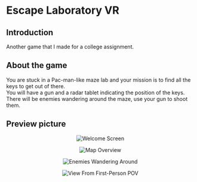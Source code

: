 # Escape Laboratory VR

## Introduction
Another game that I made for a college assignment.<br/> 


## About the game
You are stuck in a Pac-man-like maze lab and your mission is to find all the keys to get out of there.<br/>
You will have a gun and a radar tablet indicating the position of the keys.<br/>
There will be enemies wandering around the maze, use your gun to shoot them.<br/>

## Preview picture
<p align="center">
  <img src="https://i.ibb.co/n6yN3Nn/3.png" alt="Welcome Screen"/>
</p>
<p align="center">
  <img src="https://i.ibb.co/475jNP5/1.png" alt="Map Overview"/>
</p>
<p align="center">
  <img src="https://i.ibb.co/42zYSp6/2.png" alt="Enemies Wandering Around"/>
</p>
<p align="center">
  <img src="https://i.ibb.co/1Rst4f9/4.png" alt="View From First-Person POV"/>
</p>



